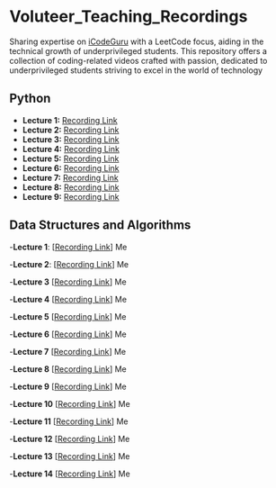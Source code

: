 # Voluteer_Teaching_Recordings
Sharing expertise on [iCodeGuru](https://icode.guru/) with a LeetCode focus, aiding in the technical growth of underprivileged students. This repository offers a collection of coding-related videos crafted with passion, dedicated to underprivileged students striving to excel in the world of technology

## Python
- **Lecture 1:** [Recording Link](https://fb.watch/xwNSeEw7pc/)   
- **Lecture 2:** [Recording Link](https://www.facebook.com/share/v/15dAnaoRv2/)  
- **Lecture 3:** [Recording Link](https://fb.watch/xIEKDQ7VIt/)  
- **Lecture 4:** [Recording Link](https://fb.watch/xIEV2klp_P/)
- **Lecture 5:** [Recording Link](https://fb.watch/xPe-MdbBug/)  
- **Lecture 6:** [Recording Link](https://fb.watch/xUw6SqLjJ7/)  
- **Lecture 7:** [Recording Link](https://fb.watch/xUwpXCg6Ep/)
- **Lecture 8:** [Recording Link](https://fb.watch/xYta6hYC6v/)  
- **Lecture 9:** [Recording Link](https://fb.watch/xZNiDTgtfb/)

## Data Structures and Algorithms
-**Lecture 1**: [[Recording Link](https://www.facebook.com/share/v/15sZz8WXRG/)] Me

-**Lecture 2**: [[Recording Link](https://www.facebook.com/share/v/1DaNWa71x5/)] Me

-**Lecture 3** [[Recording Link](https://www.facebook.com/share/v/16TAJaGUPH/)] Me

-**Lecture 4** [[Recording Link](https://www.facebook.com/share/v/1F1so86Xua/)] Me

-**Lecture 5** [[Recording Link](https://www.facebook.com/share/v/1HK1PBYQVx/)] Me

-**Lecture 6** [[Recording Link](https://www.facebook.com/share/v/1AakCz2jkZ/)] Me

-**Lecture 7** [[Recording Link](https://www.facebook.com/share/v/1FzCt2YQM5/)] Me

-**Lecture 8** [[Recording Link](https://www.facebook.com/share/v/19MCNvpEQc/)] Me

-**Lecture 9** [[Recording Link](https://www.facebook.com/share/v/14E3rSG1Mgz/)] Me

-**Lecture 10** [[Recording Link](https://www.facebook.com/share/v/19fuBFS1Nr/)] Me

-**Lecture 11** [[Recording Link](https://www.facebook.com/share/v/1AvSBsk7Qn/)] Me

-**Lecture 12** [[Recording Link](https://www.facebook.com/share/v/15vwtFcMm3/)] Me

-**Lecture 13** [[Recording Link](https://www.facebook.com/share/v/1C5Qyo4R18/)] Me

-**Lecture 14** [[Recording Link](https://www.facebook.com/share/v/1685E3rxSK/)] Me
